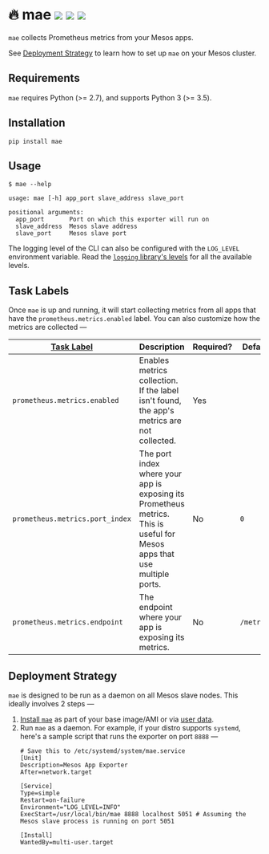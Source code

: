 # 🔥 mae [![](https://img.shields.io/pypi/v/mae.svg)](https://pypi.org/project/mae) [![](https://img.shields.io/pypi/pyversions/mae.svg)](https://pypi.org/project/mae) [![](https://travis-ci.org/paambaati/mae.svg?branch=master)](https://travis-ci.org/paambaati/mae)

`mae` collects Prometheus metrics from your Mesos apps.

See [Deployment Strategy](#deployment-strategy) to learn how to set up `mae` on your Mesos cluster.

## Requirements

`mae` requires Python (>= 2.7), and supports Python 3 (>= 3.5).

## Installation

```
pip install mae
```

## Usage
```
$ mae --help

usage: mae [-h] app_port slave_address slave_port

positional arguments:
  app_port       Port on which this exporter will run on
  slave_address  Mesos slave address
  slave_port     Mesos slave port
```
The logging level of the CLI can also be configured with the `LOG_LEVEL` environment variable. Read the [`logging` library's levels](https://docs.python.org/2/library/logging.html#logging-levels) for all the available levels.

## Task Labels

Once `mae` is up and running, it will start collecting metrics from all apps that have the `prometheus.metrics.enabled` label. You can also customize how the metrics are collected  —

| [Task Label](https://docs.mesosphere.com/1.7/usage/tutorials/task-labels/)                           	| Description                                                                                                              	| Required? 	| Default    	|
|---------------------------------	|--------------------------------------------------------------------------------------------------------------------------	|-----------	|------------	|
| `prometheus.metrics.enabled`    	| Enables metrics collection. If the label isn't found, the app's metrics are not collected.                               	| Yes       	|            	|
| `prometheus.metrics.port_index` 	| The port index where your app is exposing its Prometheus metrics. This is useful for Mesos apps that use multiple ports. 	| No        	| `0`        	|
| `prometheus.metrics.endpoint`   	| The endpoint where your app is exposing its metrics.                                                                     	| No        	| `/metrics` 	|

## Deployment Strategy

`mae` is designed to be run as a daemon on all Mesos slave nodes. This ideally involves 2 steps —

1. [Install `mae`](#installation) as part of your base image/AMI or via [user data](https://docs.aws.amazon.com/AWSEC2/latest/UserGuide/user-data.html).
2. Run `mae` as a daemon. For example, if your distro supports `systemd`, here's a sample script that runs the exporter on port `8888` —
    ```
    # Save this to /etc/systemd/system/mae.service
    [Unit]
    Description=Mesos App Exporter
    After=network.target

    [Service]
    Type=simple
    Restart=on-failure
    Environment="LOG_LEVEL=INFO"
    ExecStart=/usr/local/bin/mae 8888 localhost 5051 # Assuming the Mesos slave process is running on port 5051

    [Install]
    WantedBy=multi-user.target
    ```
